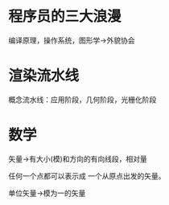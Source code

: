 # 程序员的三大浪漫
编译原理，操作系统，图形学->外貌协会

# 渲染流水线
概念流水线：应用阶段，几何阶段，光栅化阶段

# 数学
矢量->有大小(模)和方向的有向线段，相对量

任何一个点都可以表示成 一个从原点出发的矢量。

单位矢量->模为一的矢量